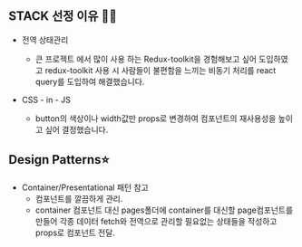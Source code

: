 
## STACK 선정 이유 🙆‍♂️

- 전역 상태관리

  
  - 큰 프로젝트 에서 많이 사용 하는 Redux-toolkit을 경험해보고 싶어 도입하였고 redux-toolkit 사용 시 사람들이 불편함을 느끼는 비동기 처리를 react query를 도입하여 해결했습니다.

- CSS - in - JS
  - button의 색상이나 width값만 props로 변경하여 컴포넌트의 재사용성을 높이고 싶어 결정했습니다.

## Design Patterns⭐️

- Container/Presentational 패턴 참고
  - 컴포넌트를 깔끔하게 관리.
  - container 컴포넌트 대신 pages폴더에 container를 대신할 page컴포넌트를 만들어 각종 데이터 fetch와 전역으로 관리할 필요없는 상태들을 작성하고 props로 컴포넌트 전달.


